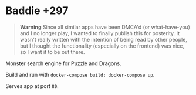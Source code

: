 # Baddie +297

> **Warning**
Since all similar apps have been DMCA'd (or what-have-you) and I no longer play, I wanted to finally publish this for posterity. It wasn't really written with the intention of being read by other people, but I thought the functionality (especially on the frontend) was nice, so I want it to be out there.

Monster search engine for Puzzle and Dragons.

Build and run with `docker-compose build; docker-compose up`.

Serves app at port `80`.

